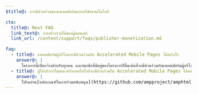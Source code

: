 ```yaml
---
$title@: การมีส่วนร่วมของแพลตฟอร์มและบริษัทเทคโนโลยี

cta:
  title@: Next FAQ
  link_text@: การสร้างรายได้ของผู้เผยแพร่
  link_url: /content/support/faqs/publisher-monetization.md

faq:
  - title@: แพลตฟอร์มผู้บริโภคจะมีส่วนร่วมกับ Accelerated Mobile Pages ได้อย่างไร
    answer@: |
      โครงการนี้เปิดกว้างสำหรับทุกคน และสมาชิกที่มีอยู่ของโครงการก็ตื่นเต้นที่จะมีส่วนร่วมกับแพลตฟอร์มผู้บริโภคในการริเริ่มนี้ Google เปิดให้ผู้คนใช้แคชของบริษัทได้ฟรี ซึ่งรวมถึงแพลตฟอร์มผู้บริโภคที่ต้องการแสดงเนื้อหา AMP ในสภาพแวดล้อมของตน โปรดติดต่อเราผ่าน [GitHub](https://github.com/ampproject/amphtml/issues/new) และเราจะตอบคำถามของคุณโดยเร็วที่สุด
  - title@: ผู้ให้บริการโฆษณาหรือเทคโนโลยีจะมีส่วนร่วมใน Accelerated Mobile Pages ได้อย่างไร
    answer@: |
      โปรดอ่าน[หลักเกณฑ์ในการร่วมสนับสนุน](https://github.com/ampproject/amphtml/tree/master/3p#ads) และติดต่อเราผ่าน [GitHub](https://github.com/ampproject/amphtml/issues/new)
---
```


